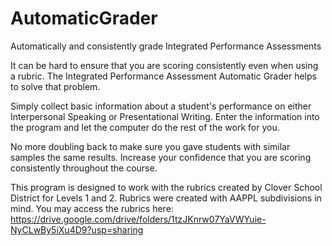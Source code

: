 # AutomaticGrader
Automatically and consistently grade Integrated Performance Assessments

It can be hard to ensure that you are scoring consistently even when using a rubric.
The Integrated Performance Assessment Automatic Grader helps to solve that problem.

Simply collect basic information about a student's performance on either Interpersonal Speaking or Presentational Writing.
Enter the information into the program and let the computer do the rest of the work for you.

No more doubling back to make sure you gave students with similar samples the same results.
Increase your confidence that you are scoring consistently throughout the course.

This program is designed to work with the rubrics created by Clover School District for Levels 1 and 2.
Rubrics were created with AAPPL subdivisions in mind.
You may access the rubrics here: https://drive.google.com/drive/folders/1tzJKnrw07YaVWYuie-NyCLwBy5iXu4D9?usp=sharing
